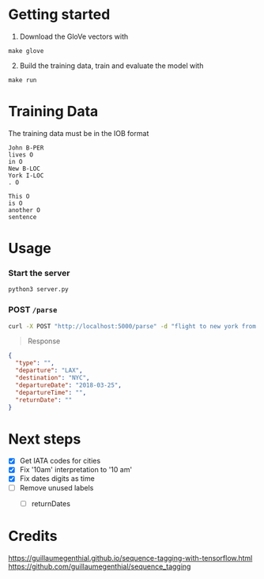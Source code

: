 # Getting started

1. Download the GloVe vectors with

```
make glove
```

2. Build the training data, train and evaluate the model with
```
make run
```

# Training Data
The training data must be in the IOB format

```
John B-PER
lives O
in O
New B-LOC
York I-LOC
. O

This O
is O
another O
sentence
```

# Usage

### Start the server
```bash
python3 server.py
```

### POST `/parse`

```sh
curl -X POST "http://localhost:5000/parse" -d "flight to new york from los angeles for next sunday"
```
> Response
```json
{
  "type": "",
  "departure": "LAX",
  "destination": "NYC",
  "departureDate": "2018-03-25",
  "departureTime": "",
  "returnDate": ""
}
```


# Next steps

- [X] Get IATA codes for cities
- [X] Fix '10am' interpretation to '10 am'
- [X] Fix dates digits as time 
- [ ] Remove unused labels
  - [ ] returnDates
  
  
# Credits
https://guillaumegenthial.github.io/sequence-tagging-with-tensorflow.html
https://github.com/guillaumegenthial/sequence_tagging


  
